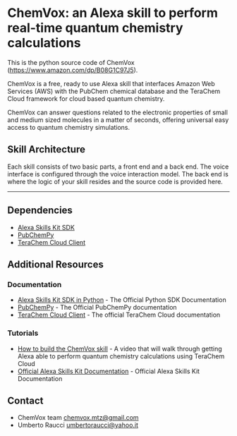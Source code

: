 # ChemVox: an Alexa skill to perform real-time quantum chemistry calculations  

This is the python source code of ChemVox (https://www.amazon.com/dp/B08G1C97J5).

ChemVox is a free, ready to use Alexa skill that interfaces Amazon Web Services (AWS) with the PubChem chemical database and the TeraChem Cloud framework for cloud based quantum chemistry. 

ChemVox can answer questions related to the electronic properties of small and medium sized molecules in a matter of seconds, offering universal easy access to quantum chemistry simulations.

## Skill Architecture
Each skill consists of two basic parts, a front end and a back end.
The voice interface is configured through the voice interaction model.
The back end is where the logic of your skill resides and the source code is provided here.

---

## Dependencies  

* [Alexa Skills Kit SDK ](https://github.com/alexa/alexa-skills-kit-sdk-for-python.git)
* [PubChemPy ](https://github.com/mcs07/PubChemPy.git) 
* [TeraChem Cloud Client](https://bitbucket.org/mtzcloud/tcc-python/src/master/)

## Additional Resources

### Documentation

* [Alexa Skills Kit SDK in Python](https://developer.amazon.com/en-US/docs/alexa/alexa-skills-kit-sdk-for-python/overview.html) - The Official Python SDK Documentation
* [PubChemPy](https://pubchempy.readthedocs.io/en/latest) - The Official PubChemPy documentation 
* [TeraChem Cloud Client](https://mtzgrouptcc.readthedocs.io/en/latest/readme.html) - The official TeraChem Cloud documentation    

### Tutorials 
* [How to build the ChemVox skill](https://youtu.be/mQinUlxQU3k) - A video that will walk through getting Alexa able to perform quantum chemistry calculations using TeraChem Cloud
* [Official Alexa Skills Kit Documentation](https://developer.amazon.com/docs/ask-overviews/build-skills-with-the-alexa-skills-kit.html) - Official Alexa Skills Kit Documentation

## Contact
* ChemVox team <chemvox.mtz@gmail.com>
* Umberto Raucci <umbertoraucci@yahoo.it> 



